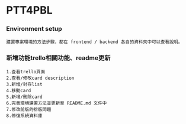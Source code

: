 # PTT4PBL

### Environment setup

```
建置專案環境的方法步驟，都在 frontend / backend 各自的資料夾中可以查看說明。
```



### 新增功能trello相關功能、readme更新
```
1.查看trello頁面
2.查看/修改card description
3.新增/封存list
4.移動card
5.新增/刪除card
6.完善環境建置方法並更新至 README.md 文件中
7.修改前版的排版問題
8.修復系統資料庫
```
